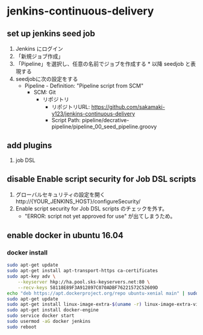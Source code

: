 # jenkins-continuous-delivery

## set up jenkins seed job
1. Jenkins にログイン
2. 「新規ジョブ作成」
3. 「Pipeline」を選択し、任意の名前でジョブを作成する * 以降 seedjob と表現する
4.  seedjobに次の設定をする
    -  Pipeline - Definition: "Pipeline script from SCM"
        -  SCM: Git
            - リポジトリ
                - リポジトリURL: https://github.com/sakamaki-y123/jenkins-continuous-delivery
                - Script Path: pipeline/decrative-pipeline/pipeline_00_seed_pipeline.groovy

## add plugins
1. job DSL

## disable Enable script security for Job DSL scripts
1. グローバルセキュリティの設定を開く
   http://{YOUR_JENKINS_HOST}/configureSecurity/
2. Enable script security for Job DSL scripts のチェックを外す。
    - "ERROR: script not yet approved for use" が出てしまうため。

## enable docker in ubuntu 16.04
### docker install
```sh
sudo apt-get update
sudo apt-get install apt-transport-https ca-certificates
sudo apt-key adv \
    --keyserver hkp://ha.pool.sks-keyservers.net:80 \
    --recv-keys 58118E89F3A912897C070ADBF76221572C52609D
echo "deb https://apt.dockerproject.org/repo ubuntu-xenial main" | sudo tee /etc/apt/sources.list.d/docker.list
sudo apt-get update
sudo apt-get install linux-image-extra-$(uname -r) linux-image-extra-virtual
sudo apt-get install docker-engine
sudo service docker start
sudo usermod -aG docker jenkins
sudo reboot
```
